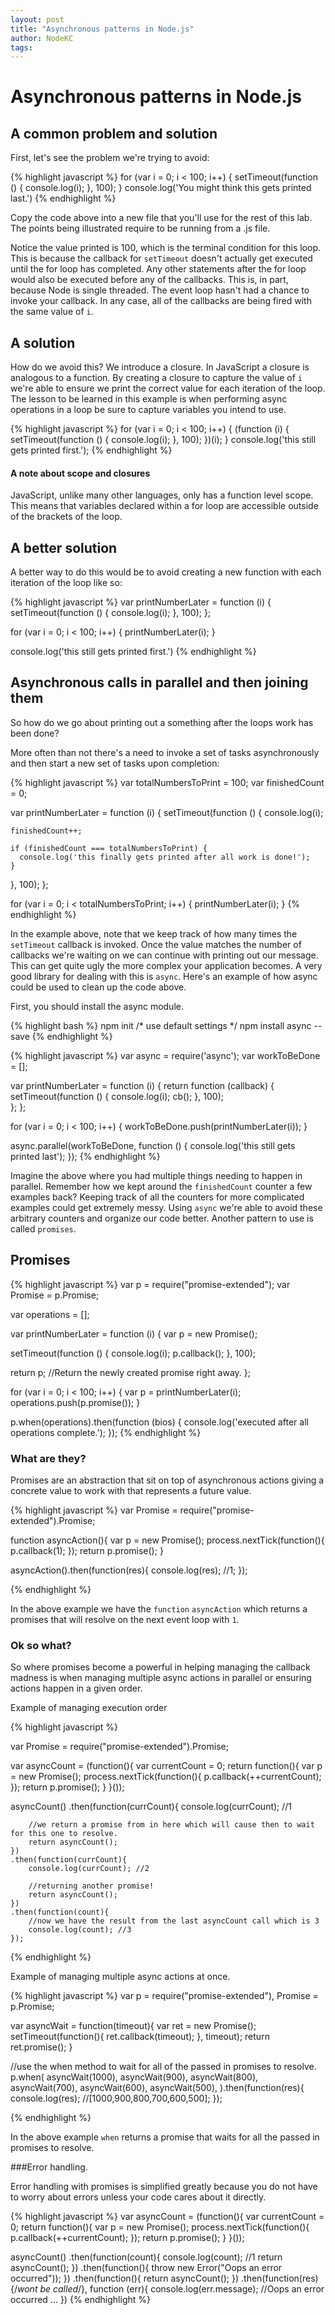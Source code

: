 ```yaml
---
layout: post
title: "Asynchronous patterns in Node.js"
author: NodeKC
tags:
---
```


# Asynchronous patterns in Node.js

## A common problem and solution

First, let's see the problem we're trying to avoid:

{% highlight javascript %}
for (var i = 0; i < 100; i++) {
  setTimeout(function () {
    console.log(i);
  }, 100);
}
console.log('You might think this gets printed last.')
{% endhighlight %}

Copy the code above into a new file that you'll use for the rest of this lab. The points being illustrated require to be running from a .js file.

Notice the value printed is 100, which is the terminal condition for this loop. This is because the callback for `setTimeout` doesn't actually get executed until the for loop has completed. Any other statements after the for loop would also be executed before any of the callbacks. This is, in part, because Node is single threaded. The event loop hasn't had a chance to invoke your callback. In any case, all of the callbacks are being fired with the same value of `i`.

## A solution

How do we avoid this? We introduce a closure. In JavaScript a closure is analogous to a function. By creating a closure to capture the value of `i` we're able to ensure we print the correct value for each iteration of the loop. The lesson to be learned in this example is when performing async operations in a loop be sure to capture variables you intend to use.

{% highlight javascript %}
for (var i = 0; i < 100; i++) {
   (function (i) {
      setTimeout(function () {
         console.log(i);
      }, 100);
   })(i);
}
console.log('this still gets printed first.');
{% endhighlight %}

#### A note about scope and closures

JavaScript, unlike many other languages, only has a function level scope. This means that variables declared within a for loop are accessible outside of the brackets of the loop.

## A better solution

A better way to do this would be to avoid creating a new function with each iteration of the loop like so:

{% highlight javascript %}
var printNumberLater = function (i) {
  setTimeout(function () {
    console.log(i);
  }, 100);
};

for (var i = 0; i < 100; i++) {
  printNumberLater(i);
}

console.log('this still gets printed first.')
{% endhighlight %}

## Asynchronous calls in parallel and then joining them

So how do we go about printing out a something after the loops work has been done?

More often than not there's a need to invoke a set of tasks asynchronously and then start a new set of tasks upon completion:

{% highlight javascript %}
var totalNumbersToPrint = 100;
var finishedCount = 0;

var printNumberLater = function (i) {
  setTimeout(function () {
    console.log(i);
    
    finishedCount++;

    if (finishedCount === totalNumbersToPrint) {
      console.log('this finally gets printed after all work is done!');
    }
  }, 100);
};

for (var i = 0; i < totalNumbersToPrint; i++) {
  printNumberLater(i);
}
{% endhighlight %}

In the example above, note that we keep track of how many times the `setTimeout` callback is invoked. Once the value matches the number of callbacks we're waiting on we can continue with printing out our message. This can get quite ugly the more complex your application becomes. A very good library for dealing with this is `async`. Here's an example of how async could be used to clean up the code above.

First, you should install the async module.

{% highlight bash %}
npm init /* use default settings */
npm install async --save
{% endhighlight %}

{% highlight javascript %}
var async = require('async');
var workToBeDone = [];

var printNumberLater = function (i) {
  return function (callback) {
    setTimeout(function () {
      console.log(i);
      cb();
    }, 100);    
  };
};

for (var i = 0; i < 100; i++) {
  workToBeDone.push(printNumberLater(i));
}

async.parallel(workToBeDone, function () {
  console.log('this still gets printed last');
});
{% endhighlight %}

Imagine the above where you had multiple things needing to happen in parallel. Remember how we kept around the `finishedCount` counter a few examples back? Keeping track of all the counters for more complicated examples could get extremely messy. Using `async` we're able to avoid these arbitrary counters and organize our code better. Another pattern to use is called `promises`.

## Promises

{% highlight javascript %}
var p = require("promise-extended");
var Promise = p.Promise;

var operations = [];

var printNumberLater = function (i) {
  var p = new Promise();

  setTimeout(function () {
    console.log(i);
    p.callback();
  }, 100);    

  return p; //Return the newly created promise right away.
};

for (var i = 0; i < 100; i++)
{
   var p = printNumberLater(i);
   operations.push(p.promise());
}

p.when(operations).then(function (bios) {
  console.log('executed after all operations complete.');
});
{% endhighlight %}

### What are they?

Promises are an abstraction that sit on top of asynchronous actions giving a concrete value to work with that represents a future value.

{% highlight javascript %}
var Promise = require("promise-extended").Promise;

function asyncAction(){
    var p  = new Promise();
    process.nextTick(function(){
        p.callback(1);
    });
    return p.promise();
}

asyncAction().then(function(res){
    console.log(res); //1;
});

{% endhighlight %}

In the above example we have the `function` `asyncAction` which returns a promises that will resolve on the next event loop with `1`.

### Ok so what?

So where promises become a powerful in helping managing the callback madness is when managing multiple async actions in parallel or ensuring actions happen in a given order.

Example of managing execution order

{% highlight javascript %}

var Promise = require("promise-extended").Promise;

var asyncCount = (function(){
    var currentCount = 0;
    return function(){
        var p  = new Promise();
        process.nextTick(function(){
            p.callback(++currentCount);
        });
        return p.promise();
    }
}());

asyncCount()
    .then(function(currCount){
        console.log(currCount); //1

        //we return a promise from in here which will cause then to wait for this one to resolve.
        return asyncCount();
    })
    .then(function(currCount){
        console.log(currCount); //2

        //returning another promise!
        return asyncCount();
    })
    .then(function(count){
        //now we have the result from the last asyncCount call which is 3
        console.log(count); //3
    });

{% endhighlight %}

Example of managing multiple async actions at once.

{% highlight javascript %}
var p = require("promise-extended"),
    Promise = p.Promise;

var asyncWait = function(timeout){
    var ret = new Promise();
    setTimeout(function(){
        ret.callback(timeout);
    }, timeout);
    return ret.promise();
}


//use the when method to wait for all of the passed in promises to resolve.
p.when(
    asyncWait(1000),
    asyncWait(900),
    asyncWait(800),
    asyncWait(700),
    asyncWait(600),
    asyncWait(500),
).then(function(res){
    console.log(res); //[1000,900,800,700,600,500];
});

{% endhighlight %}

In the above example `when` returns a promise that waits for all the passed in promises to resolve.


###Error handling.

Error handling with promises is simplified greatly because you do not have to worry about errors unless your code cares about it directly.

{% highlight javascript %}
var asyncCount = (function(){
    var currentCount = 0;
    return function(){
        var p  = new Promise();
        process.nextTick(function(){
            p.callback(++currentCount);
        });
        return p.promise();
    }
}());

asyncCount()
    .then(function(count){
        console.log(count); //1
        return asyncCount();
    })
    .then(function(){
        throw new Error("Oops an error occurred"));
    })
    .then(function(){
       return asyncCount();
    })
    .then(function(res){/*wont be called*/}, function (err){
        console.log(err.message); //Oops an error occurred ...
    })
{% endhighlight %}






